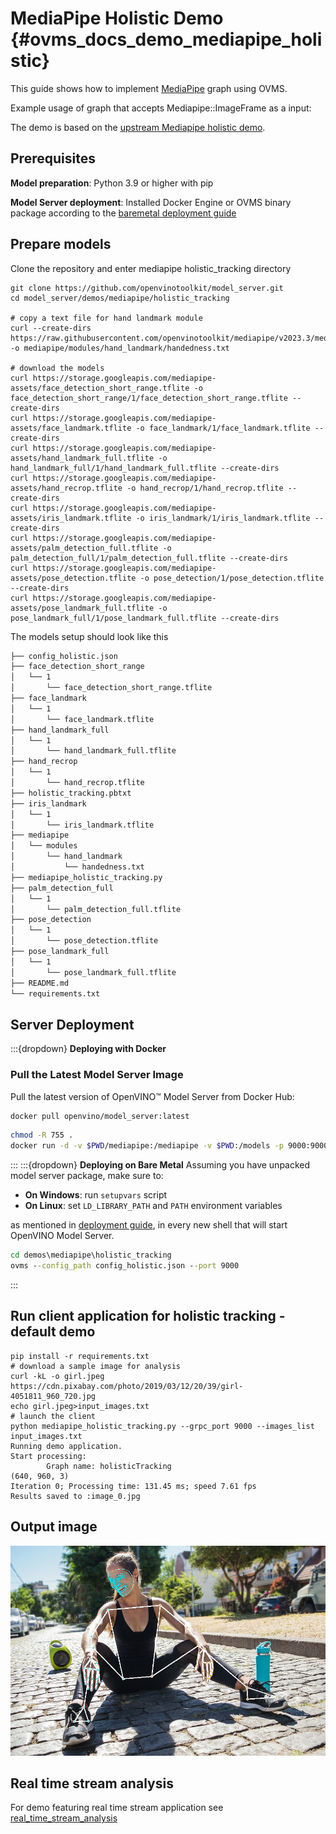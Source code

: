 # MediaPipe Holistic Demo {#ovms_docs_demo_mediapipe_holistic}

This guide shows how to implement [MediaPipe](../../../docs/mediapipe.md) graph using OVMS.

Example usage of graph that accepts Mediapipe::ImageFrame as a input:

The demo is based on the [upstream Mediapipe holistic demo](https://github.com/google/mediapipe/blob/master/docs/solutions/holistic.md).

## Prerequisites

**Model preparation**: Python 3.9 or higher with pip 

**Model Server deployment**: Installed Docker Engine or OVMS binary package according to the [baremetal deployment guide](../../../docs/deploying_server_baremetal.md)

## Prepare models

Clone the repository and enter mediapipe holistic_tracking directory
```console
git clone https://github.com/openvinotoolkit/model_server.git
cd model_server/demos/mediapipe/holistic_tracking

# copy a text file for hand landmark module
curl --create-dirs https://raw.githubusercontent.com/openvinotoolkit/mediapipe/v2023.3/mediapipe/modules/hand_landmark/handedness.txt -o mediapipe/modules/hand_landmark/handedness.txt 

# download the models
curl https://storage.googleapis.com/mediapipe-assets/face_detection_short_range.tflite -o face_detection_short_range/1/face_detection_short_range.tflite --create-dirs
curl https://storage.googleapis.com/mediapipe-assets/face_landmark.tflite -o face_landmark/1/face_landmark.tflite --create-dirs
curl https://storage.googleapis.com/mediapipe-assets/hand_landmark_full.tflite -o hand_landmark_full/1/hand_landmark_full.tflite --create-dirs
curl https://storage.googleapis.com/mediapipe-assets/hand_recrop.tflite -o hand_recrop/1/hand_recrop.tflite --create-dirs
curl https://storage.googleapis.com/mediapipe-assets/iris_landmark.tflite -o iris_landmark/1/iris_landmark.tflite --create-dirs
curl https://storage.googleapis.com/mediapipe-assets/palm_detection_full.tflite -o palm_detection_full/1/palm_detection_full.tflite --create-dirs
curl https://storage.googleapis.com/mediapipe-assets/pose_detection.tflite -o pose_detection/1/pose_detection.tflite --create-dirs
curl https://storage.googleapis.com/mediapipe-assets/pose_landmark_full.tflite -o pose_landmark_full/1/pose_landmark_full.tflite --create-dirs

```

The models setup should look like this
```bash
├── config_holistic.json
├── face_detection_short_range
│   └── 1
│       └── face_detection_short_range.tflite
├── face_landmark
│   └── 1
│       └── face_landmark.tflite
├── hand_landmark_full
│   └── 1
│       └── hand_landmark_full.tflite
├── hand_recrop
│   └── 1
│       └── hand_recrop.tflite
├── holistic_tracking.pbtxt
├── iris_landmark
│   └── 1
│       └── iris_landmark.tflite
├── mediapipe
│   └── modules
│       └── hand_landmark
│           └── handedness.txt
├── mediapipe_holistic_tracking.py
├── palm_detection_full
│   └── 1
│       └── palm_detection_full.tflite
├── pose_detection
│   └── 1
│       └── pose_detection.tflite
├── pose_landmark_full
│   └── 1
│       └── pose_landmark_full.tflite
├── README.md
└── requirements.txt
```
## Server Deployment
:::{dropdown} **Deploying with Docker**
### Pull the Latest Model Server Image
Pull the latest version of OpenVINO&trade; Model Server from Docker Hub:
```bash
docker pull openvino/model_server:latest

```
```bash
chmod -R 755 .
docker run -d -v $PWD/mediapipe:/mediapipe -v $PWD:/models -p 9000:9000 openvino/model_server:latest --config_path /models/config_holistic.json --port 9000
```
:::
:::{dropdown} **Deploying on Bare Metal**
Assuming you have unpacked model server package, make sure to:

- **On Windows**: run `setupvars` script
- **On Linux**: set `LD_LIBRARY_PATH` and `PATH` environment variables

as mentioned in [deployment guide](../../../docs/deploying_server_baremetal.md), in every new shell that will start OpenVINO Model Server.
```bat
cd demos\mediapipe\holistic_tracking
ovms --config_path config_holistic.json --port 9000
```
:::
## Run client application for holistic tracking - default demo
```console
pip install -r requirements.txt
# download a sample image for analysis
curl -kL -o girl.jpeg https://cdn.pixabay.com/photo/2019/03/12/20/39/girl-4051811_960_720.jpg
echo girl.jpeg>input_images.txt
# launch the client
python mediapipe_holistic_tracking.py --grpc_port 9000 --images_list input_images.txt
Running demo application.
Start processing:
        Graph name: holisticTracking
(640, 960, 3)
Iteration 0; Processing time: 131.45 ms; speed 7.61 fps
Results saved to :image_0.jpg
```
## Output image
![output](output_image.jpg)

## Real time stream analysis

For demo featuring real time stream application see [real_time_stream_analysis](https://github.com/openvinotoolkit/model_server/tree/main/demos/real_time_stream_analysis/python)

